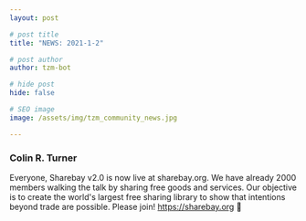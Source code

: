```yaml
---
layout: post

# post title
title: "NEWS: 2021-1-2"

# post author
author: tzm-bot

# hide post
hide: false

# SEO image
image: /assets/img/tzm_community_news.jpg

---
```


### Colin R. Turner

Everyone, Sharebay v2.0 is now live at sharebay.org. We have already 2000 members walking the talk by sharing free goods and services. Our objective is to create the world's largest free sharing library to show that intentions beyond trade are possible. Please join! https://sharebay.org 🙏  


